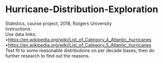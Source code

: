 # Hurricane-Distribution-Exploration
Statistics, course project, 2018, Rutgers University  
Instructions:  
  Use data links:  
  •https://en.wikipedia.org/wiki/List_of_Category_4_Atlantic_hurricanes  
  •https://en.wikipedia.org/wiki/List_of_Category_5_Atlantic_hurricanes  
  Test fit to some reasonable distributions on per decade bases, then do further research to find out the reasons.
